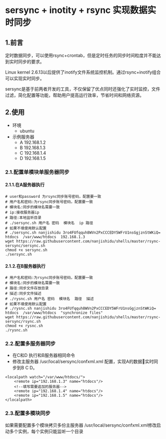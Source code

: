 # sersync + inotity + rsync 实现数据实时同步

## 1.前言

定时数据同步，可以使用rsync+crontab，但是定时任务的同步时间粒度并不能达到实时同步的要求。

Linux kernel 2.6.13以后提供了inotify文件系统监控机制。通过rsync+inotify组合可以实现实时同步。

sersync是基于前两者开发的工具，不仅保留了优点同时还强化了实时监控，文件过滤，简化配置等功能，帮助用户提高运行效率，节省时间和网络资源。

## 2.使用

* 环境
	* ubuntu
* 示例服务器
	* A 192.168.1.2
	* B 192.168.1.3
	* C 192.168.1.4
	* D 192.168.1.5
### 2.1.配置单模块单服务器同步
#### 2.1.1.在A服务器执行
```
# user和password 为rsync同步账号密码，配置要一致
# 用户名和密码:为rsync同步账号密码，配置要一致
# 模块名:同步的模块名需要一致
# ip:接收服务器ip
# 路径:本地监听目录
# ./sersync.sh 用户名 密码  模块名  ip 路径
# 如果不填使用默认配置
# ./sersync.sh nanjishidu 3ro4FUfqquh8WVn2PxCCCEDY5WFrU1nsGgjznStWKiQ=  htdocs  /var/www/htdocs  192.168.1.3
wget https://raw.githubusercontent.com/nanjishidu/shells/master/rsync-sersync/sersync.sh
chmod +x sersync.sh
./sersync.sh
```
#### 2.1.2.在B服务器执行
```
# 用户名和密码:为rsync同步账号密码，配置要一致
# 模块名:同步的模块名需要一致
# 路径:同步文件存放目录
# 描述:同步文件描述
# ./rysnc.sh 用户名 密码  模块名  路径  描述
# 如果不填使用默认配置
# ./rysnc.sh nanjishidu 3ro4FUfqquh8WVn2PxCCCEDY5WFrU1nsGgjznStWKiQ=  htdocs  /var/www/htdocs  "synchronize files"
wget https://raw.githubusercontent.com/nanjishidu/shells/master/rsync-sersync/rsync.sh
chmod +x rysnc.sh
./rysnc.sh
```

### 2.2.配置多服务器同步

* 在C和D 执行和B服务器相同命令
* 修改主服务器 /usr/local/sersync/confxml.xml 配置，实现A的数据实时同步到B C D。
```
<localpath watch="/var/www/htdocs/">
    <remote ip="192.168.1.3" name="htdocs"/>
    <!--填写需要追加的服务器-->
    <remote ip="192.168.1.4" name="htdocs"/>
    <remote ip="192.168.1.5" name="htdocs"/>
</localpath>
```

### 2.3.配置多模块同步

如果需要配置多个模块拷贝多份主服务器 /usr/local/sersync/confxml.xml修改启动多个实例，每个实例只能监听一个目录
